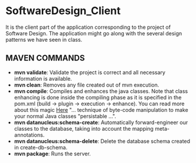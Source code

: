 # SoftwareDesign_Client
It is the client part of the application corresponding to the project of Software Design. The application might go along with the several design patterns we have seen in class.

## MAVEN COMMANDS
* **mvn validate**: Validate the project is correct and all necessary information is available.
* **mvn clean**: Removes any file created out of mvn execution.
* **mvn compile**: Compiles and enhances the java classes. Note that class enhancing is done inside the compiling phase as it is specified in the pom.xml (build -> plugin -> execution -> enhance). You can read more about this magic [Here](http://www.datanucleus.org/products/accessplatform_4_1/jpa/enhancer.html) "... technique of byte-code manipulation to make your normal Java classes "persistable ...".
* **mvn datanucleus:schema-create**: Automatically forward-engineer our classes to the database, taking into account the mapping meta-annotations.
* **mvn datanucleus:schema-delete**: Delete the database schema created in create-db-schema.
* **mvn package**: Runs the server.
